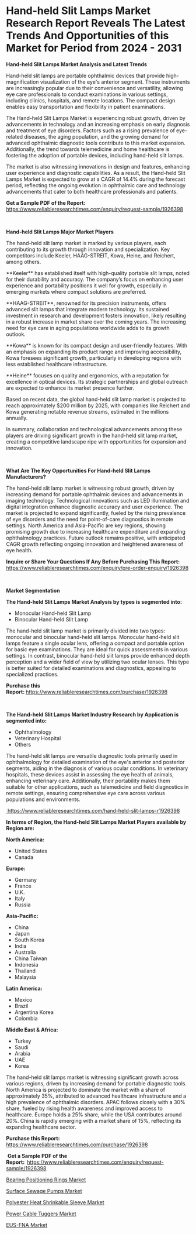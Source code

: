 <p><h1>Hand-held Slit Lamps Market Research Report Reveals The Latest Trends And Opportunities of this Market for Period from 2024 - 2031</h1></p><p><strong>Hand-held Slit Lamps Market Analysis and Latest Trends</strong></p>
<p><p>Hand-held slit lamps are portable ophthalmic devices that provide high-magnification visualization of the eye's anterior segment. These instruments are increasingly popular due to their convenience and versatility, allowing eye care professionals to conduct examinations in various settings, including clinics, hospitals, and remote locations. The compact design enables easy transportation and flexibility in patient examinations.</p><p>The Hand-held Slit Lamps Market is experiencing robust growth, driven by advancements in technology and an increasing emphasis on early diagnosis and treatment of eye disorders. Factors such as a rising prevalence of eye-related diseases, the aging population, and the growing demand for advanced ophthalmic diagnostic tools contribute to this market expansion. Additionally, the trend towards telemedicine and home healthcare is fostering the adoption of portable devices, including hand-held slit lamps.</p><p>The market is also witnessing innovations in design and features, enhancing user experience and diagnostic capabilities. As a result, the Hand-held Slit Lamps Market is expected to grow at a CAGR of 14.4% during the forecast period, reflecting the ongoing evolution in ophthalmic care and technology advancements that cater to both healthcare professionals and patients.</p></p>
<p><strong>Get a Sample PDF of the Report:&nbsp;</strong> <a href="https://www.reliableresearchtimes.com/enquiry/request-sample/1926398?utm_campaign=1775&utm_medium=2&utm_source=Github&utm_content=ia&utm_term=25102024&utm_id=hand-held-slit-lamps">https://www.reliableresearchtimes.com/enquiry/request-sample/1926398</a></p>
<p>&nbsp;</p>
<p><strong>Hand-held Slit Lamps Major Market Players</strong></p>
<p><p>The hand-held slit lamp market is marked by various players, each contributing to its growth through innovation and specialization. Key competitors include Keeler, HAAG-STREIT, Kowa, Heine, and Reichert, among others.</p><p>**Keeler** has established itself with high-quality portable slit lamps, noted for their durability and accuracy. The company’s focus on enhancing user experience and portability positions it well for growth, especially in emerging markets where compact solutions are preferred.</p><p>**HAAG-STREIT**, renowned for its precision instruments, offers advanced slit lamps that integrate modern technology. Its sustained investment in research and development fosters innovation, likely resulting in a robust increase in market share over the coming years. The increasing need for eye care in aging populations worldwide adds to its growth outlook.</p><p>**Kowa** is known for its compact design and user-friendly features. With an emphasis on expanding its product range and improving accessibility, Kowa foresees significant growth, particularly in developing regions with less established healthcare infrastructure.</p><p>**Heine** focuses on quality and ergonomics, with a reputation for excellence in optical devices. Its strategic partnerships and global outreach are expected to enhance its market presence further.</p><p>Based on recent data, the global hand-held slit lamp market is projected to reach approximately $200 million by 2025, with companies like Reichert and Kowa generating notable revenue streams, estimated in the millions annually.</p><p>In summary, collaboration and technological advancements among these players are driving significant growth in the hand-held slit lamp market, creating a competitive landscape ripe with opportunities for expansion and innovation.</p></p>
<p>&nbsp;</p>
<p><strong>What Are The Key Opportunities For Hand-held Slit Lamps Manufacturers?</strong></p>
<p><p>The hand-held slit lamp market is witnessing robust growth, driven by increasing demand for portable ophthalmic devices and advancements in imaging technology. Technological innovations such as LED illumination and digital integration enhance diagnostic accuracy and user experience. The market is projected to expand significantly, fueled by the rising prevalence of eye disorders and the need for point-of-care diagnostics in remote settings. North America and Asia-Pacific are key regions, showing promising growth due to increasing healthcare expenditure and expanding ophthalmology practices. Future outlook remains positive, with anticipated CAGR growth reflecting ongoing innovation and heightened awareness of eye health.</p></p>
<p><strong>Inquire or Share Your Questions If Any Before Purchasing This Report:</strong> <a href="https://www.reliableresearchtimes.com/enquiry/pre-order-enquiry/1926398?utm_campaign=1775&utm_medium=2&utm_source=Github&utm_content=ia&utm_term=25102024&utm_id=hand-held-slit-lamps">https://www.reliableresearchtimes.com/enquiry/pre-order-enquiry/1926398</a></p>
<p>&nbsp;</p>
<p><strong>Market Segmentation</strong></p>
<p><strong>The Hand-held Slit Lamps Market Analysis by types is segmented into:</strong></p>
<p><ul><li>Monocular Hand-held Slit Lamp</li><li>Binocular Hand-held Slit Lamp</li></ul></p>
<p><p>The hand-held slit lamp market is primarily divided into two types: monocular and binocular hand-held slit lamps. Monocular hand-held slit lamps feature a single ocular lens, offering a compact and portable option for basic eye examinations. They are ideal for quick assessments in various settings. In contrast, binocular hand-held slit lamps provide enhanced depth perception and a wider field of view by utilizing two ocular lenses. This type is better suited for detailed examinations and diagnostics, appealing to specialized practices.</p></p>
<p><strong>Purchase this Report:&nbsp;</strong><a href="https://www.reliableresearchtimes.com/purchase/1926398?utm_campaign=1775&utm_medium=2&utm_source=Github&utm_content=ia&utm_term=25102024&utm_id=hand-held-slit-lamps">https://www.reliableresearchtimes.com/purchase/1926398</a></p>
<p>&nbsp;</p>
<p><strong>The Hand-held Slit Lamps Market Industry Research by Application is segmented into:</strong></p>
<p><ul><li>Ophthalmology</li><li>Veterinary Hospital</li><li>Others</li></ul></p>
<p><p>The hand-held slit lamps are versatile diagnostic tools primarily used in ophthalmology for detailed examination of the eye's anterior and posterior segments, aiding in the diagnosis of various ocular conditions. In veterinary hospitals, these devices assist in assessing the eye health of animals, enhancing veterinary care. Additionally, their portability makes them suitable for other applications, such as telemedicine and field diagnostics in remote settings, ensuring comprehensive eye care across various populations and environments.</p></p>
<p><a href="https://www.reliableresearchtimes.com/hand-held-slit-lamps-r1926398?utm_campaign=1775&utm_medium=2&utm_source=Github&utm_content=ia&utm_term=25102024&utm_id=hand-held-slit-lamps">&nbsp;https://www.reliableresearchtimes.com/hand-held-slit-lamps-r1926398</a></p>
<p><strong>In terms of Region, the Hand-held Slit Lamps Market Players available by Region are:</strong></p>
<p>
    <p> <strong> North America: </strong>
        <ul>
            <li>United States</li>
            <li>Canada</li>
        </ul>
        </p> 
    <p> <strong> Europe: </strong>
        <ul>
            <li>Germany</li>
            <li>France</li>
            <li>U.K.</li>
            <li>Italy</li>
            <li>Russia</li>
        </ul>
        </p> 
    <p> <strong> Asia-Pacific: </strong>
        <ul>
            <li>China</li>
            <li>Japan</li>
            <li>South Korea</li>
            <li>India</li>
            <li>Australia</li>
            <li>China Taiwan</li>
            <li>Indonesia</li>
            <li>Thailand</li>
            <li>Malaysia</li>
        </ul>
        </p> 
    <p> <strong> Latin America: </strong>
        <ul>
            <li>Mexico</li>
            <li>Brazil</li>
            <li>Argentina Korea</li>
            <li>Colombia</li>
        </ul>
        </p> 
    <p> <strong> Middle East & Africa: </strong>
        <ul>
            <li>Turkey</li>
            <li>Saudi</li>
            <li>Arabia</li>
            <li>UAE</li>
            <li>Korea</li>
        </ul>
    </p>
    </p>
<p><p>The hand-held slit lamps market is witnessing significant growth across various regions, driven by increasing demand for portable diagnostic tools. North America is projected to dominate the market with a share of approximately 35%, attributed to advanced healthcare infrastructure and a high prevalence of ophthalmic disorders. APAC follows closely with a 30% share, fueled by rising health awareness and improved access to healthcare. Europe holds a 25% share, while the USA contributes around 20%. China is rapidly emerging with a market share of 15%, reflecting its expanding healthcare sector.</p></p>
<p><strong>Purchase this Report: </strong><a href="https://www.reliableresearchtimes.com/purchase/1926398?utm_campaign=1775&utm_medium=2&utm_source=Github&utm_content=ia&utm_term=25102024&utm_id=hand-held-slit-lamps">https://www.reliableresearchtimes.com/purchase/1926398</a></p>
<p>&nbsp;<strong>Get a Sample PDF of the Report:&nbsp;&nbsp;</strong><a href="https://www.reliableresearchtimes.com/enquiry/request-sample/1926398?utm_campaign=1775&utm_medium=2&utm_source=Github&utm_content=ia&utm_term=25102024&utm_id=hand-held-slit-lamps">https://www.reliableresearchtimes.com/enquiry/request-sample/1926398</a></p>
<p><strong></strong></p>
<p><p><a href="https://www.linkedin.com/pulse/global-bearing-positioning-rings-market-opportunities-challenges2024-c5jxc?utm_campaign=1775&utm_medium=2&utm_source=Github&utm_content=ia&utm_term=25102024&utm_id=hand-held-slit-lamps">Bearing Positioning Rings Market</a></p><p><a href="https://www.linkedin.com/pulse/navigating-surface-sewage-pumps-market-expert-analysis-forecast-ywbkc?utm_campaign=1775&utm_medium=2&utm_source=Github&utm_content=ia&utm_term=25102024&utm_id=hand-held-slit-lamps">Surface Sewage Pumps Market</a></p><p><a href="https://www.linkedin.com/pulse/global-polyester-heat-shrinkable-sleeve-79-cagr-forecast-2024-bogxc?utm_campaign=1775&utm_medium=2&utm_source=Github&utm_content=ia&utm_term=25102024&utm_id=hand-held-slit-lamps">Polyester Heat Shrinkable Sleeve Market</a></p><p><a href="https://www.linkedin.com/pulse/global-power-cable-tuggers-market-trends-insights-growth-opportunities-wjmbc?utm_campaign=1775&utm_medium=2&utm_source=Github&utm_content=ia&utm_term=25102024&utm_id=hand-held-slit-lamps">Power Cable Tuggers Market</a></p><p><a href="https://www.linkedin.com/pulse/pulse-eus-fna-rhythms-change-market-resonance-2024-2031-revidease-jypke?utm_campaign=1775&utm_medium=2&utm_source=Github&utm_content=ia&utm_term=25102024&utm_id=hand-held-slit-lamps">EUS-FNA Market</a></p></p>